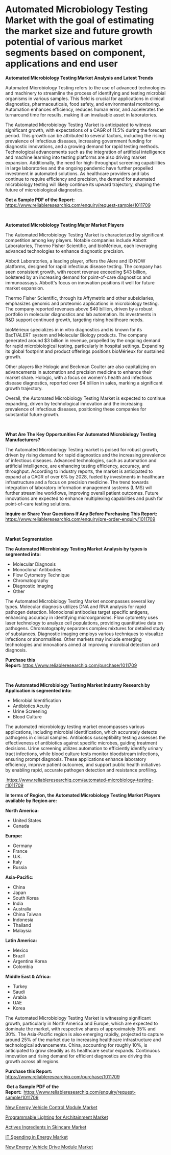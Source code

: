 <p><h1>Automated Microbiology Testing Market with the goal of estimating the market size and future growth potential of various market segments based on component, applications and end user</h1></p><p><strong>Automated Microbiology Testing Market Analysis and Latest Trends</strong></p>
<p><p>Automated Microbiology Testing refers to the use of advanced technologies and machinery to streamline the process of identifying and testing microbial organisms in various samples. This field is crucial for applications in clinical diagnostics, pharmaceuticals, food safety, and environmental monitoring. Automation enhances efficiency, reduces human error, and accelerates the turnaround time for results, making it an invaluable asset in laboratories.</p><p>The Automated Microbiology Testing Market is anticipated to witness significant growth, with expectations of a CAGR of 11.5% during the forecast period. This growth can be attributed to several factors, including the rising prevalence of infectious diseases, increasing government funding for diagnostic innovations, and a growing demand for rapid testing methods. Technological advancements such as the integration of artificial intelligence and machine learning into testing platforms are also driving market expansion. Additionally, the need for high-throughput screening capabilities in large laboratories and the ongoing pandemic have further propelled investment in automated solutions. As healthcare providers and labs continue to require efficiency and precision, the demand for automated microbiology testing will likely continue its upward trajectory, shaping the future of microbiological diagnostics.</p></p>
<p><strong>Get a Sample PDF of the Report:&nbsp;</strong> <a href="https://www.reliableresearchiq.com/enquiry/request-sample/1011709?utm_campaign=104&utm_medium=2&utm_source=Github&utm_content=ia&utm_term=08032025&utm_id=automated-microbiology-testing">https://www.reliableresearchiq.com/enquiry/request-sample/1011709</a></p>
<p>&nbsp;</p>
<p><strong>Automated Microbiology Testing Major Market Players</strong></p>
<p><p>The Automated Microbiology Testing Market is characterized by significant competition among key players. Notable companies include Abbott Laboratories, Thermo Fisher Scientific, and bioMérieux, each leveraging advanced technologies to enhance diagnostic precision.</p><p>Abbott Laboratories, a leading player, offers the Alere and ID NOW platforms, designed for rapid infectious disease testing. The company has seen consistent growth, with recent revenue exceeding $43 billion, bolstered by an increasing demand for point-of-care diagnostics and immunoassays. Abbott's focus on innovation positions it well for future market expansion.</p><p>Thermo Fisher Scientific, through its Affymetrix and other subsidiaries, emphasizes genomic and proteomic applications in microbiology testing. The company reported revenues above $40 billion, driven by a robust portfolio in molecular diagnostics and lab automation. Its investments in R&D support continued growth, targeting rising healthcare needs.</p><p>bioMérieux specializes in in vitro diagnostics and is known for its BacT/ALERT system and Molecular Biology products. The company generated around $3 billion in revenue, propelled by the ongoing demand for rapid microbiological testing, particularly in hospital settings. Expanding its global footprint and product offerings positions bioMérieux for sustained growth.</p><p>Other players like Hologic and Beckman Coulter are also capitalizing on advancements in automation and precision medicine to enhance their market share. Hologic, with a focus on women's health and infectious disease diagnostics, reported over $4 billion in sales, marking a significant growth trajectory.</p><p>Overall, the Automated Microbiology Testing Market is expected to continue expanding, driven by technological innovation and the increasing prevalence of infectious diseases, positioning these companies for substantial future growth.</p></p>
<p>&nbsp;</p>
<p><strong>What Are The Key Opportunities For Automated Microbiology Testing Manufacturers?</strong></p>
<p><p>The Automated Microbiology Testing market is poised for robust growth, driven by rising demand for rapid diagnostics and the increasing prevalence of infectious diseases. Advanced technologies, such as automation and artificial intelligence, are enhancing testing efficiency, accuracy, and throughput. According to industry reports, the market is anticipated to expand at a CAGR of over 6% by 2028, fueled by investments in healthcare infrastructure and a focus on precision medicine. The trend towards integration of laboratory information management systems (LIMS) will further streamline workflows, improving overall patient outcomes. Future innovations are expected to enhance multiplexing capabilities and push for point-of-care testing solutions.</p></p>
<p><strong>Inquire or Share Your Questions If Any Before Purchasing This Report:</strong> <a href="https://www.reliableresearchiq.com/enquiry/pre-order-enquiry/1011709?utm_campaign=104&utm_medium=2&utm_source=Github&utm_content=ia&utm_term=08032025&utm_id=automated-microbiology-testing">https://www.reliableresearchiq.com/enquiry/pre-order-enquiry/1011709</a></p>
<p>&nbsp;</p>
<p><strong>Market Segmentation</strong></p>
<p><strong>The Automated Microbiology Testing Market Analysis by types is segmented into:</strong></p>
<p><ul><li>Molecular Diagnosis</li><li>Monoclonal Antibodies</li><li>Flow Cytometry Technique</li><li>Chromatography</li><li>Diagnostic Imaging</li><li>Other</li></ul></p>
<p><p>The Automated Microbiology Testing Market encompasses several key types. Molecular diagnosis utilizes DNA and RNA analysis for rapid pathogen detection. Monoclonal antibodies target specific antigens, enhancing accuracy in identifying microorganisms. Flow cytometry uses laser technology to analyze cell populations, providing quantitative data on pathogens. Chromatography separates complex mixtures for detailed study of substances. Diagnostic imaging employs various techniques to visualize infections or abnormalities. Other markets may include emerging technologies and innovations aimed at improving microbial detection and diagnosis.</p></p>
<p><strong>Purchase this Report:&nbsp;</strong><a href="https://www.reliableresearchiq.com/purchase/1011709?utm_campaign=104&utm_medium=2&utm_source=Github&utm_content=ia&utm_term=08032025&utm_id=automated-microbiology-testing">https://www.reliableresearchiq.com/purchase/1011709</a></p>
<p>&nbsp;</p>
<p><strong>The Automated Microbiology Testing Market Industry Research by Application is segmented into:</strong></p>
<p><ul><li>Microbial Identification</li><li>Antibiotics Acuity</li><li>Urine Screening</li><li>Blood Culture</li></ul></p>
<p><p>The automated microbiology testing market encompasses various applications, including microbial identification, which accurately detects pathogens in clinical samples. Antibiotics susceptibility testing assesses the effectiveness of antibiotics against specific microbes, guiding treatment decisions. Urine screening utilizes automation to efficiently identify urinary tract infections, while blood culture tests monitor bloodstream infections, ensuring prompt diagnosis. These applications enhance laboratory efficiency, improve patient outcomes, and support public health initiatives by enabling rapid, accurate pathogen detection and resistance profiling.</p></p>
<p><a href="https://www.reliableresearchiq.com/automated-microbiology-testing-r1011709?utm_campaign=104&utm_medium=2&utm_source=Github&utm_content=ia&utm_term=08032025&utm_id=automated-microbiology-testing">&nbsp;https://www.reliableresearchiq.com/automated-microbiology-testing-r1011709</a></p>
<p><strong>In terms of Region, the Automated Microbiology Testing Market Players available by Region are:</strong></p>
<p>
    <p> <strong> North America: </strong>
        <ul>
            <li>United States</li>
            <li>Canada</li>
        </ul>
        </p> 
    <p> <strong> Europe: </strong>
        <ul>
            <li>Germany</li>
            <li>France</li>
            <li>U.K.</li>
            <li>Italy</li>
            <li>Russia</li>
        </ul>
        </p> 
    <p> <strong> Asia-Pacific: </strong>
        <ul>
            <li>China</li>
            <li>Japan</li>
            <li>South Korea</li>
            <li>India</li>
            <li>Australia</li>
            <li>China Taiwan</li>
            <li>Indonesia</li>
            <li>Thailand</li>
            <li>Malaysia</li>
        </ul>
        </p> 
    <p> <strong> Latin America: </strong>
        <ul>
            <li>Mexico</li>
            <li>Brazil</li>
            <li>Argentina Korea</li>
            <li>Colombia</li>
        </ul>
        </p> 
    <p> <strong> Middle East & Africa: </strong>
        <ul>
            <li>Turkey</li>
            <li>Saudi</li>
            <li>Arabia</li>
            <li>UAE</li>
            <li>Korea</li>
        </ul>
    </p>
    </p>
<p><p>The Automated Microbiology Testing Market is witnessing significant growth, particularly in North America and Europe, which are expected to dominate the market, with respective shares of approximately 35% and 30%. The Asia-Pacific region is also emerging rapidly, projected to capture around 25% of the market due to increasing healthcare infrastructure and technological advancements. China, accounting for roughly 10%, is anticipated to grow steadily as its healthcare sector expands. Continuous innovation and rising demand for efficient diagnostics are driving this growth across all regions.</p></p>
<p><strong>Purchase this Report: </strong><a href="https://www.reliableresearchiq.com/purchase/1011709?utm_campaign=104&utm_medium=2&utm_source=Github&utm_content=ia&utm_term=08032025&utm_id=automated-microbiology-testing">https://www.reliableresearchiq.com/purchase/1011709</a></p>
<p>&nbsp;<strong>Get a Sample PDF of the Report:&nbsp;&nbsp;</strong><a href="https://www.reliableresearchiq.com/enquiry/request-sample/1011709?utm_campaign=104&utm_medium=2&utm_source=Github&utm_content=ia&utm_term=08032025&utm_id=automated-microbiology-testing">https://www.reliableresearchiq.com/enquiry/request-sample/1011709</a></p>
<p><strong></strong></p>
<p><p><a href="https://github.com/evraltandre36/Market-Research-Report-List-1/blob/main/new-energy-vehicle-control-module-market.md?utm_campaign=104&utm_medium=2&utm_source=Github&utm_content=ia&utm_term=08032025&utm_id=automated-microbiology-testing">New Energy Vehicle Control Module Market</a></p><p><a href="https://github.com/cavushjla/Market-Research-Report-List-1/blob/main/programmable-lighting-for-architainment-market.md?utm_campaign=104&utm_medium=2&utm_source=Github&utm_content=ia&utm_term=08032025&utm_id=automated-microbiology-testing">Programmable Lighting for Architainment Market</a></p><p><a href="https://github.com/coricnzati/Market-Research-Report-List-1/blob/main/actives-ingredients-in-skincare-market.md?utm_campaign=104&utm_medium=2&utm_source=Github&utm_content=ia&utm_term=08032025&utm_id=automated-microbiology-testing">Actives Ingredients in Skincare Market</a></p><p><a href="https://github.com/alrogikrosa/Market-Research-Report-List-1/blob/main/it-spending-in-energy-market.md?utm_campaign=104&utm_medium=2&utm_source=Github&utm_content=ia&utm_term=08032025&utm_id=automated-microbiology-testing">IT Spending in Energy Market</a></p><p><a href="https://github.com/kleyderoomes/Market-Research-Report-List-1/blob/main/new-energy-vehicle-drive-module-market.md?utm_campaign=104&utm_medium=2&utm_source=Github&utm_content=ia&utm_term=08032025&utm_id=automated-microbiology-testing">New Energy Vehicle Drive Module Market</a></p></p>